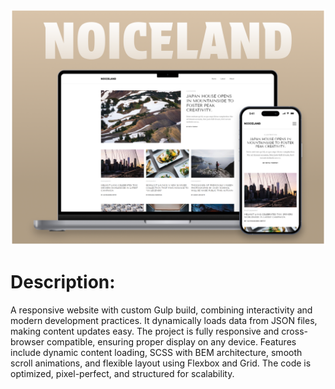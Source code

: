 ![Preview](https://github.com/hHolyMolly/Noiceland/blob/main/img/Preview.png)

# Description:
A responsive website with custom Gulp build, combining interactivity and modern development practices. It dynamically loads data from JSON files, making content updates easy. The project is fully responsive and cross-browser compatible, ensuring proper display on any device. Features include dynamic content loading, SCSS with BEM architecture, smooth scroll animations, and flexible layout using Flexbox and Grid. The code is optimized, pixel-perfect, and structured for scalability.

